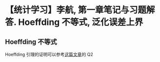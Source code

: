 # 【统计学习】李航, 第一章笔记与习题解答. Hoeffding 不等式, 泛化误差上界

## Hoeffding 不等式
Hoeffding 引理的证明可以参考[这篇文章](https://mp.weixin.qq.com/s/olxUqEp8m0v97lAfB3xF9g)的 Q2